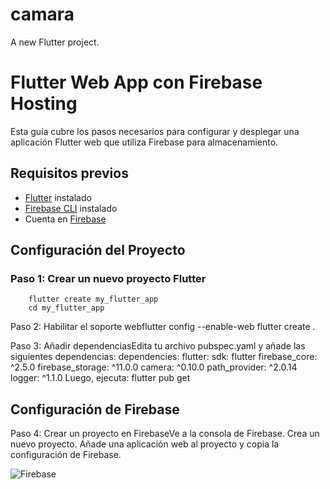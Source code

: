 # camara

A new Flutter project.

# Flutter Web App con Firebase Hosting

Esta guía cubre los pasos necesarios para configurar y desplegar una aplicación Flutter web que utiliza Firebase para almacenamiento.

## Requisitos previos

- [Flutter](https://flutter.dev/docs/get-started/install) instalado
- [Firebase CLI](https://firebase.google.com/docs/cli) instalado
- Cuenta en [Firebase](https://firebase.google.com/)

## Configuración del Proyecto

### Paso 1: Crear un nuevo proyecto Flutter

```
	flutter create my_flutter_app
	cd my_flutter_app  
```	

Paso 2: Habilitar el soporte webflutter config --enable-web
flutter create .

Paso 3: Añadir dependenciasEdita tu archivo pubspec.yaml y añade las siguientes dependencias:
dependencies:
  flutter:
    sdk: flutter
  firebase_core: ^2.5.0
  firebase_storage: ^11.0.0
  camera: ^0.10.0
  path_provider: ^2.0.14
  logger: ^1.1.0
Luego, ejecuta:
flutter pub get

## Configuración de Firebase
Paso 4: Crear un proyecto en FirebaseVe a la consola de Firebase.
Crea un nuevo proyecto.
Añade una aplicación web al proyecto y copia la configuración de Firebase.

![Firebase](https://drive.google.com/file/d/1PXb7NM06KyNtOdfp6Q90jVTDfCxbat4w/view?usp=drivesdk)

